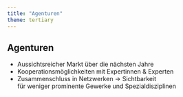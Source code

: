 ```yaml
---
title: "Agenturen"
theme: tertiary
---
```

## Agenturen

- Aussichtsreicher Markt über die nächsten Jahre
- Kooperationsmöglichkeiten mit Expertinnen & Experten
- Zusammenschluss in Netzwerken → Sichtbarkeit<br/>für weniger prominente Gewerke und Spezialdisziplinen
